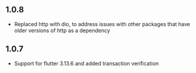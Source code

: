 ## 1.0.8

* Replaced http with dio, to address issues with other packages that have older versions of http as a dependency

## 1.0.7

* Support for flutter  3.13.6 and added transaction verification



